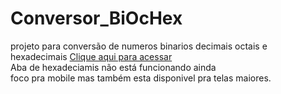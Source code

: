 # Conversor_BiOcHex
 projeto para conversão de numeros binarios decimais octais e hexadecimais
 [Clique aqui para acessar](https://lzeunfa.github.io/Conversor_BiOcHex/conversores/bi_dec.html) <br>
 Aba de hexadeciamis não está funcionando ainda <br>
 foco pra mobile mas também esta disponivel pra telas maiores.
